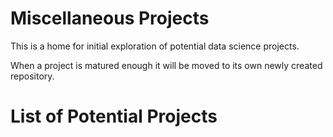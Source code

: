 # Miscellaneous Projects 

This is a home for initial exploration of potential data science projects.

When a project is matured enough it will be moved to its own newly created repository.

# List of Potential Projects
